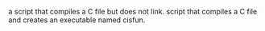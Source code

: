 a script that compiles a C file but does not link.
script that compiles a C file and creates an executable named cisfun.
